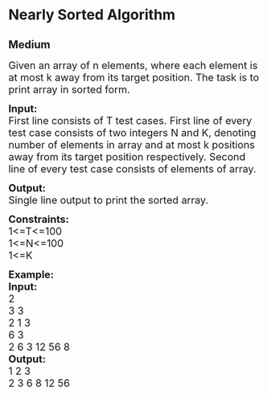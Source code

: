 # Nearly Sorted Algorithm
## Medium 
<div class="problem-statement">
                <p></p><p><span style="font-size:20px">Given an array of n elements, where each element is at most k away from its target position. The task is to print array in sorted form.</span></p>

<p><span style="font-size:20px"><strong>Input:</strong><br>
First line consists of T test cases. First line of every test case consists of two integers N and K, denoting number of elements in array and at most k positions away from its target position respectively. Second line of every test case consists of elements of array.</span></p>

<p><span style="font-size:20px"><strong>Output:</strong><br>
Single line output to print the sorted array.</span></p>

<p><span style="font-size:20px"><strong>Constraints:</strong><br>
1&lt;=T&lt;=100<br>
1&lt;=N&lt;=100<br>
1&lt;=K</span></p>

<p><span style="font-size:20px"><strong>Example:<br>
Input:</strong><br>
2<br>
3 3<br>
2 1 3<br>
6 3<br>
2 6 3 12 56 8<br>
<strong>Output:</strong><br>
1 2 3<br>
2 3 6 8 12 56</span></p>
 <p></p>
            </div>